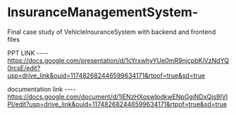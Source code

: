 # InsuranceManagementSystem-
Final case study of VehicleInsuranceSystem with backend and frontend files 

PPT LINK ----                https://docs.google.com/presentation/d/1cYrxwhyYUe0mR9njcpbKiVzNdYQ0rcsE/edit?usp=drive_link&ouid=117482682446599634171&rtpof=true&sd=true




documentation link ----      https://docs.google.com/document/d/1lENzHXoswlpdkwENpGgiNDxQjs9IVlPI/edit?usp=drive_link&ouid=117482682446599634171&rtpof=true&sd=true
